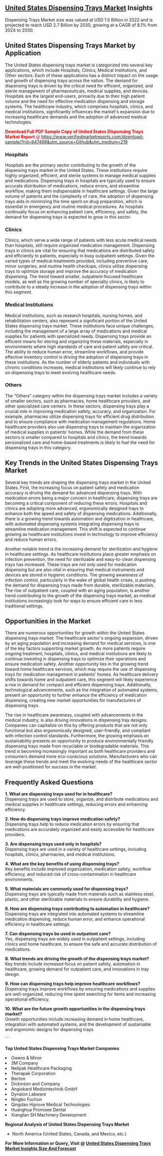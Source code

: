 <h2><a href="https://www.verifiedmarketreports.com/download-sample/?rid=647498&amp;utm_source=Github&amp;utm_medium=219" target="_blank">United States Dispensing Trays Market</a> Insights</h2><p>Dispensing Trays Market size was valued at USD 1.5 Billion in 2022 and is projected to reach USD 2.7 Billion by 2030, growing at a CAGR of 8.1% from 2024 to 2030.</p><p> <h2>United States Dispensing Trays Market by Application</h2> <p>The United States dispensing trays market is categorized into several key applications, which include Hospitals, Clinics, Medical Institutions, and Other sectors. Each of these applications has a distinct impact on the usage and growth of dispensing trays across the nation. The demand for dispensing trays is driven by the critical need for efficient, organized, and sterile management of pharmaceuticals, medical supplies, and devices. Hospitals are the largest end-users, primarily due to their high patient volume and the need for effective medication dispensing and storage systems. The healthcare industry, which comprises hospitals, clinics, and medical institutions, significantly influences the market's expansion due to increasing healthcare demands and the adoption of advanced medical technologies. <p><span class=""><span style="color: #ff0000;"><strong>Download Full PDF Sample Copy of United States Dispensing Trays Market Report</strong> @ </span><a href="https://www.verifiedmarketreports.com/download-sample/?rid=647498&amp;utm_source=Github&amp;utm_medium=219" target="_blank">https://www.verifiedmarketreports.com/download-sample/?rid=647498&amp;utm_source=Github&amp;utm_medium=219</a></span></p> <h3>Hospitals</h3> <p>Hospitals are the primary sector contributing to the growth of the dispensing trays market in the United States. These institutions require highly organized, efficient, and sterile systems to manage medical supplies and medications. Dispensing trays in hospitals are typically used to ensure accurate distribution of medications, reduce errors, and streamline workflow, making them indispensable in healthcare settings. Given the large volume of patients and the complexity of care, the adoption of dispensing trays aids in minimizing the time spent on drug preparation, which is essential in emergency and routine medical procedures. As hospitals continually focus on enhancing patient care, efficiency, and safety, the demand for dispensing trays is expected to grow in this sector. <h3>Clinics</h3> <p>Clinics, which serve a wide range of patients with less acute medical needs than hospitals, still require organized medication management. Dispensing trays in clinics are vital for ensuring that medications are distributed safely and efficiently to patients, especially in busy outpatient settings. Given the varied types of medical treatments provided, including preventive care, minor surgeries, and routine health checkups, clinics utilize dispensing trays to optimize storage and improve the accuracy of medication dispensing. The trend toward smaller, outpatient-focused healthcare models, as well as the growing number of specialty clinics, is likely to contribute to a steady increase in the adoption of dispensing trays within this segment. <h3>Medical Institutions</h3> <p>Medical institutions, such as research hospitals, nursing homes, and rehabilitation centers, also represent a significant portion of the United States dispensing trays market. These institutions face unique challenges, including the management of a large array of medications and medical supplies for patients with specialized needs. Dispensing trays provide an efficient means for storing and organizing these materials, especially in environments where high standards of care and patient safety are critical. The ability to reduce human error, streamline workflows, and provide effective inventory control is driving the adoption of dispensing trays in these institutions. As the number of elderly patients and individuals with chronic conditions increases, medical institutions will likely continue to rely on dispensing trays to meet evolving healthcare needs. <h3>Others</h3> <p>The "Others" category within the dispensing trays market includes a variety of smaller sectors, such as pharmacies, home healthcare providers, and other specialized care centers. In these sectors, dispensing trays play a crucial role in improving medication safety, accuracy, and organization. For example, pharmacies utilize dispensing trays for efficient drug distribution and to ensure compliance with medication management regulations. Home healthcare providers also use dispensing trays to maintain the organization of medical supplies in patients' homes. While the demand from these sectors is smaller compared to hospitals and clinics, the trend towards personalized care and home-based treatments is likely to fuel the need for dispensing trays in this category. <h2>Key Trends in the United States Dispensing Trays Market</h2> <p>Several key trends are shaping the dispensing trays market in the United States. First, the increasing focus on patient safety and medication accuracy is driving the demand for advanced dispensing trays. With medication errors being a major concern in healthcare, dispensing trays are becoming a critical component of reducing these errors. Hospitals and clinics are adopting more advanced, ergonomically designed trays to enhance both the speed and safety of dispensing medications. Additionally, there is a growing trend towards automation and digitization in healthcare, with automated dispensing systems integrating dispensing trays to streamline medication management. This shift is expected to continue growing as healthcare institutions invest in technology to improve efficiency and reduce human errors. <p>Another notable trend is the increasing demand for sterilization and hygiene in healthcare settings. As healthcare institutions place greater emphasis on infection prevention, the need for sterilizable and easy-to-clean dispensing trays has increased. These trays are not only used for medication dispensing but are also vital in ensuring that medical instruments and devices are stored in hygienic conditions. The growing awareness of infection control, particularly in the wake of global health crises, is pushing the demand for dispensing trays made from durable, sterilizable materials. The rise of outpatient care, coupled with an aging population, is another trend contributing to the growth of the dispensing trays market, as medical institutions increasingly look for ways to ensure efficient care in less traditional settings. <h2>Opportunities in the Market</h2> <p>There are numerous opportunities for growth within the United States dispensing trays market. The healthcare sector's ongoing expansion, driven by an aging population and increasing demand for medical services, is one of the key factors supporting market growth. As more patients require ongoing treatment, hospitals, clinics, and medical institutions are likely to continue investing in dispensing trays to optimize their operations and ensure medication safety. Another opportunity lies in the growing trend toward home healthcare services, which may require the use of dispensing trays for medication management in patients' homes. As healthcare delivery shifts towards home and outpatient care, this segment will likely experience a rise in demand for compact and efficient dispensing trays. Additionally, technological advancements, such as the integration of automated systems, present an opportunity to further enhance the efficiency of medication dispensing, creating new market opportunities for manufacturers of dispensing trays. <p>The rise in healthcare awareness, coupled with advancements in the medical industry, is also driving innovations in dispensing tray designs. Companies can capitalize on this by offering products that are not only functional but also ergonomically designed, user-friendly, and compliant with infection control standards. Furthermore, the growing emphasis on sustainability presents an opportunity to produce environmentally friendly dispensing trays made from recyclable or biodegradable materials. This trend is becoming increasingly important as both healthcare providers and consumers demand more eco-conscious solutions. Manufacturers who can leverage these trends and meet the evolving needs of the healthcare sector are well-positioned for success in the market. <h2>Frequently Asked Questions</h2> <p><strong>1. What are dispensing trays used for in healthcare?</strong><br>Dispensing trays are used to store, organize, and distribute medications and medical supplies in healthcare settings, reducing errors and enhancing efficiency.</p> <p><strong>2. How do dispensing trays improve medication safety?</strong><br>Dispensing trays help to reduce medication errors by ensuring that medications are accurately organized and easily accessible for healthcare providers.</p> <p><strong>3. Are dispensing trays used only in hospitals?</strong><br>Dispensing trays are used in a variety of healthcare settings, including hospitals, clinics, pharmacies, and medical institutions.</p> <p><strong>4. What are the key benefits of using dispensing trays?</strong><br>Key benefits include improved organization, medication safety, workflow efficiency, and reduced risk of cross-contamination in healthcare environments.</p> <p><strong>5. What materials are commonly used for dispensing trays?</strong><br>Dispensing trays are typically made from materials such as stainless steel, plastic, and other sterilizable materials to ensure durability and hygiene.</p> <p><strong>6. How are dispensing trays contributing to automation in healthcare?</strong><br>Dispensing trays are integrated into automated systems to streamline medication dispensing, reduce human error, and enhance operational efficiency in healthcare settings.</p> <p><strong>7. Can dispensing trays be used in outpatient care?</strong><br>Yes, dispensing trays are widely used in outpatient settings, including clinics and home healthcare, to ensure the safe and accurate distribution of medications.</p> <p><strong>8. What trends are driving the growth of the dispensing trays market?</strong><br>Key trends include increased focus on patient safety, automation in healthcare, growing demand for outpatient care, and innovations in tray design.</p> <p><strong>9. How can dispensing trays help improve healthcare workflows?</strong><br>Dispensing trays improve workflows by ensuring medications and supplies are well-organized, reducing time spent searching for items and increasing operational efficiency.</p> <p><strong>10. What are the future growth opportunities in the dispensing trays market?</strong><br>Growth opportunities include increasing demand in home healthcare, integration with automated systems, and the development of sustainable and ergonomic designs for dispensing trays.</p> ```</p><p><strong>Top United States Dispensing Trays Market Companies</strong></p><div data-test-id=""><p><li>Owens & Minor</li><li> 3M Company</li><li> Nelipak Healthcare Packaging</li><li> Therapak Corporation</li><li> Becton</li><li> Dickinson and Company</li><li> Angiokard Medizintechnik GmbH</li><li> Dynalon Labware</li><li> Ningbo Fuchun</li><li> Qingdao Hiprove Medical Technologies</li><li> Huanghua Promisee Dental</li><li> Xiangtan SH Machinery Development</li></p><div><strong>Regional Analysis of&nbsp;United States Dispensing Trays Market</strong></div><ul><li dir="ltr"><p dir="ltr">North America&nbsp;(United States, Canada, and Mexico, etc.)</p></li></ul><p><strong>For More Information or Query, Visit @&nbsp;</strong><strong><a href="https://www.verifiedmarketreports.com/product/dispensing-trays-market/?utm_source=Github&amp;utm_medium=219" target="_blank">United States Dispensing Trays Market Insights Size And Forecast</a></strong></p></div>
